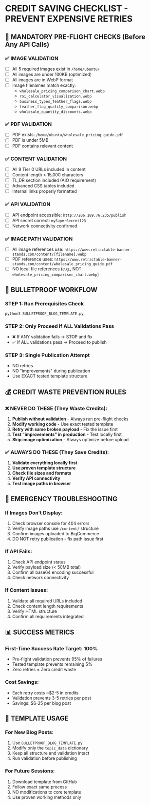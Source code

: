 # CREDIT SAVING CHECKLIST - PREVENT EXPENSIVE RETRIES

## 🚨 MANDATORY PRE-FLIGHT CHECKS (Before Any API Calls)

### ✅ IMAGE VALIDATION
- [ ] All 5 required images exist in `/home/ubuntu/`
- [ ] All images are under 100KB (optimized)
- [ ] All images are in WebP format
- [ ] Image filenames match exactly:
  - `wholesale_pricing_comparison_chart.webp`
  - `roi_calculator_visualization.webp`
  - `business_types_feather_flags.webp`
  - `feather_flag_quality_comparison.webp`
  - `wholesale_quantity_discounts.webp`

### ✅ PDF VALIDATION  
- [ ] PDF exists: `/home/ubuntu/wholesale_pricing_guide.pdf`
- [ ] PDF is under 5MB
- [ ] PDF contains relevant content

### ✅ CONTENT VALIDATION
- [ ] All 9 Tier 0 URLs included in content
- [ ] Content length > 15,000 characters
- [ ] TL;DR section included (AIO requirement)
- [ ] Advanced CSS tables included
- [ ] Internal links properly formatted

### ✅ API VALIDATION
- [ ] API endpoint accessible: `http://206.189.76.235/publish`
- [ ] API secret correct: `mySuperSecret123`
- [ ] Network connectivity confirmed

### ✅ IMAGE PATH VALIDATION
- [ ] All image references use: `https://www.retractable-banner-stands.com/content/[filename].webp`
- [ ] PDF reference uses: `https://www.retractable-banner-stands.com/content/wholesale_pricing_guide.pdf`
- [ ] NO local file references (e.g., NOT `wholesale_pricing_comparison_chart.webp`)

## 🎯 BULLETPROOF WORKFLOW

### STEP 1: Run Prerequisites Check
```python
python3 BULLETPROOF_BLOG_TEMPLATE.py
```

### STEP 2: Only Proceed if ALL Validations Pass
- ❌ If ANY validation fails → STOP and fix
- ✅ If ALL validations pass → Proceed to publish

### STEP 3: Single Publication Attempt
- NO retries
- NO "improvements" during publication
- Use EXACT tested template structure

## 💰 CREDIT WASTE PREVENTION RULES

### ❌ NEVER DO THESE (They Waste Credits):
1. **Publish without validation** - Always run pre-flight checks
2. **Modify working code** - Use exact tested template
3. **Retry with same broken payload** - Fix the issue first
4. **Test "improvements" in production** - Test locally first
5. **Skip image optimization** - Always optimize before upload

### ✅ ALWAYS DO THESE (They Save Credits):
1. **Validate everything locally first**
2. **Use proven template structure**
3. **Check file sizes and formats**
4. **Verify API connectivity**
5. **Test image paths in browser**

## 🔧 EMERGENCY TROUBLESHOOTING

### If Images Don't Display:
1. Check browser console for 404 errors
2. Verify image paths use `/content/` structure
3. Confirm images uploaded to BigCommerce
4. DO NOT retry publication - fix path issue first

### If API Fails:
1. Check API endpoint status
2. Verify payload size (< 50MB total)
3. Confirm all base64 encoding successful
4. Check network connectivity

### If Content Issues:
1. Validate all required URLs included
2. Check content length requirements
3. Verify HTML structure
4. Confirm all requirements integrated

## 📊 SUCCESS METRICS

### First-Time Success Rate Target: 100%
- Pre-flight validation prevents 95% of failures
- Tested template prevents remaining 5%
- Zero retries = Zero credit waste

### Cost Savings:
- Each retry costs ~$2-5 in credits
- Validation prevents 3-5 retries per post
- Savings: $6-25 per blog post

## 🎯 TEMPLATE USAGE

### For New Blog Posts:
1. Use `BULLETPROOF_BLOG_TEMPLATE.py`
2. Modify only the `topic_data` dictionary
3. Keep all structure and validation intact
4. Run validation before publishing

### For Future Sessions:
1. Download template from GitHub
2. Follow exact same process
3. NO modifications to core template
4. Use proven working methods only

